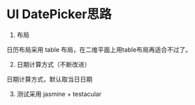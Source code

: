 UI DatePicker思路
========================

1. 布局

日历布局采用 table 布局，在二维平面上用table布局再适合不过了。

2. 日期计算方式（不断改进）

日期计算方式，默认取当日日期

3. 测试采用 jasmine + testacular


